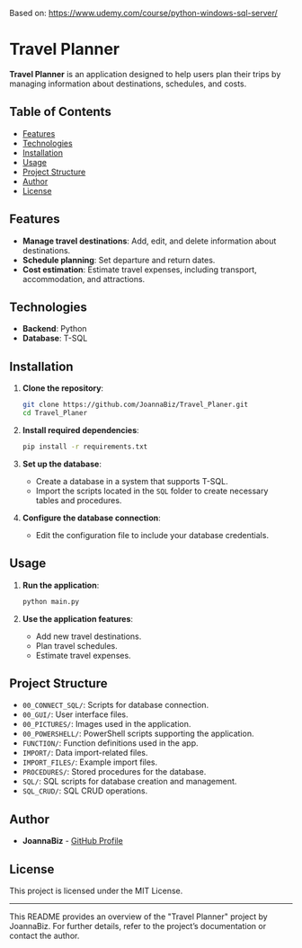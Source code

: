 Based on: https://www.udemy.com/course/python-windows-sql-server/ 

# Travel Planner  

**Travel Planner** is an application designed to help users plan their trips by managing information about destinations, schedules, and costs.  

## Table of Contents  

- [Features](#features)  
- [Technologies](#technologies)  
- [Installation](#installation)  
- [Usage](#usage)  
- [Project Structure](#project-structure)  
- [Author](#author)  
- [License](#license)  

## Features  

- **Manage travel destinations**: Add, edit, and delete information about destinations.  
- **Schedule planning**: Set departure and return dates.  
- **Cost estimation**: Estimate travel expenses, including transport, accommodation, and attractions.  

## Technologies  

- **Backend**: Python  
- **Database**: T-SQL  

## Installation  

1. **Clone the repository**:  

   ```bash
   git clone https://github.com/JoannaBiz/Travel_Planer.git
   cd Travel_Planer
   ```

2. **Install required dependencies**:  

   ```bash
   pip install -r requirements.txt
   ```

3. **Set up the database**:  

   - Create a database in a system that supports T-SQL.  
   - Import the scripts located in the `SQL` folder to create necessary tables and procedures.  

4. **Configure the database connection**:  

   - Edit the configuration file to include your database credentials.  

## Usage  

1. **Run the application**:  

   ```bash
   python main.py
   ```

2. **Use the application features**:  

   - Add new travel destinations.  
   - Plan travel schedules.  
   - Estimate travel expenses.  

## Project Structure  

- `00_CONNECT_SQL/`: Scripts for database connection.  
- `00_GUI/`: User interface files.  
- `00_PICTURES/`: Images used in the application.  
- `00_POWERSHELL/`: PowerShell scripts supporting the application.  
- `FUNCTION/`: Function definitions used in the app.  
- `IMPORT/`: Data import-related files.  
- `IMPORT_FILES/`: Example import files.  
- `PROCEDURES/`: Stored procedures for the database.  
- `SQL/`: SQL scripts for database creation and management.  
- `SQL_CRUD/`: SQL CRUD operations.  

## Author  

- **JoannaBiz** - [GitHub Profile](https://github.com/JoannaBiz)  

## License  

This project is licensed under the MIT License.  

---

This README provides an overview of the "Travel Planner" project by JoannaBiz. For further details, refer to the project’s documentation or contact the author.
